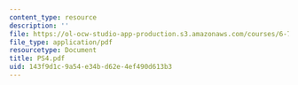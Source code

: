 ```yaml
---
content_type: resource
description: ''
file: https://ol-ocw-studio-app-production.s3.amazonaws.com/courses/6-780-semiconductor-manufacturing-spring-2003/143f9d1c9a54e34bd62e4ef490d613b3_PS4.pdf
file_type: application/pdf
resourcetype: Document
title: PS4.pdf
uid: 143f9d1c-9a54-e34b-d62e-4ef490d613b3
---
```

